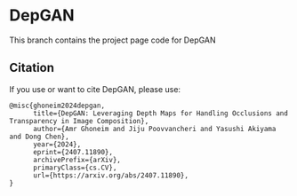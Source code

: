# DepGAN

This branch contains the project page code for DepGAN

## Citation

If you use or want to cite DepGAN, please use:
```
@misc{ghoneim2024depgan,
      title={DepGAN: Leveraging Depth Maps for Handling Occlusions and Transparency in Image Composition}, 
      author={Amr Ghoneim and Jiju Poovvancheri and Yasushi Akiyama and Dong Chen},
      year={2024},
      eprint={2407.11890},
      archivePrefix={arXiv},
      primaryClass={cs.CV},
      url={https://arxiv.org/abs/2407.11890}, 
}
```
